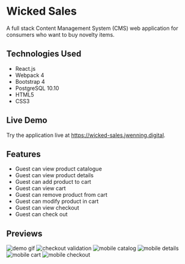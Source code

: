 # Wicked Sales

A full stack Content Management System (CMS) web application for consumers who want to buy novelty items.

## Technologies Used

- React.js
- Webpack 4
- Bootstrap 4
- PostgreSQL 10.10
- HTML5
- CSS3

## Live Demo

Try the application live at https://wicked-sales.jwenning.digital.

## Features

- Guest can view product catalogue
- Guest can view product details
- Guest can add product to cart
- Guest can view cart
- Guest can remove product from cart
- Guest can modify product in cart
- Guest can view checkout
- Guest can check out

## Previews

![demo gif](./images/wicked-sales-demo.gif)
![checkout validation](./images/checkout-validation.png)
![mobile catalog](./images/mobile-preview-catalog.png)
![mobile details](./images/mobile-preview-details.png)
![mobile cart](./images/mobile-preview-cart.png)
![mobile checkout](./images/mobile-preview-checkout.png)
